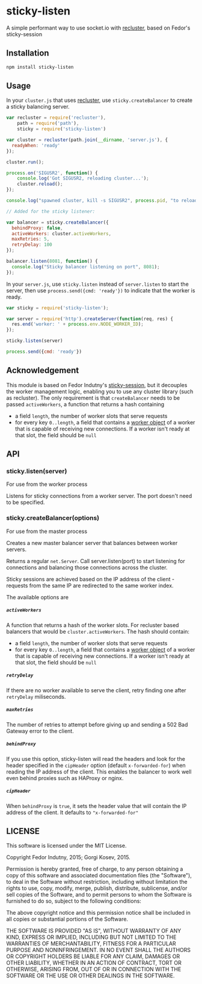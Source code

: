 # sticky-listen

A simple performant way to use socket.io with [recluster][recluster], based on
Fedor's sticky-session

## Installation

```bash
npm install sticky-listen
```

## Usage

In your `cluster.js` that uses [recluster][recluster], use `sticky.createBalancer`
to create a sticky balancing server.

```js
var recluster = require('recluster'),
    path = require('path'),
    sticky = require('sticky-listen')

var cluster = recluster(path.join(__dirname, 'server.js'), {
  readyWhen: 'ready'
});

cluster.run();

process.on('SIGUSR2', function() {
    console.log('Got SIGUSR2, reloading cluster...');
    cluster.reload();
});

console.log("spawned cluster, kill -s SIGUSR2", process.pid, "to reload");

// Added for the sticky listener:

var balancer = sticky.createBalancer({
  behindProxy: false,
  activeWorkers: cluster.activeWorkers,
  maxRetries: 5,
  retryDelay: 100
});

balancer.listen(8081, function() {
  console.log("Sticky balancer listening on port", 8081);
});

```

In your `server.js`, use `sticky.listen` instead of `server.listen` to start the server,
then use `process.send({cmd: 'ready'})` to indicate that the worker is ready.

```javascript
var sticky = require('sticky-listen');

var server = require('http').createServer(function(req, res) {
  res.end('worker: ' + process.env.NODE_WORKER_ID);
});

sticky.listen(server)

process.send({cmd: 'ready'})
```

## Acknowledgement

This module is based on Fedor Indutny's [sticky-session][sticky-session],
but it decouples the worker management logic, enabling you to use any cluster
library (such as recluster). The only requirement is that `createBalancer`
needs to be passed `activeWorkers`, a function that returns a hash containing

* a field `length`, the number of worker slots that serve requests
* for every key `0..length`, a field that contains a [worker object][api-cluster-worker]
  of a worker that is capable of receiving new connections. If a worker isn't
  ready at that slot, the field should be `null`

## API

### sticky.listen(server)

For use from the worker process

Listens for sticky connections from a worker server. The port doesn't need
to be specified.

### sticky.createBalancer(options)

For use from the master process

Creates a new master balancer server that balances between worker servers.

Returns a regular `net.Server`. Call server.listen(port) to start listening
for connections and balancing those connections across the cluster.

Sticky sessions are achieved based on the IP address of the client - requests
from the same IP are redirected to the same worker index.

The available options are

##### `activeWorkers`

A function that returns a hash of the worker slots. For recluster based
balancers that would be `cluster.activeWorkers`. The hash should contain:

* a field `length`, the number of worker slots that serve requests
* for every key `0..length`, a field that contains a [worker object][api-cluster-worker]
  of a worker that is capable of receiving new connections. If a worker isn't
  ready at that slot, the field should be `null`


##### `retryDelay`

If there are no worker available to serve the client, retry finding one after
`retryDelay` miliseconds.

##### `maxRetries`

The number of retries to attempt before giving up and sending a 502 Bad Gateway
error to the client.

##### `behindProxy`

If you use this option, sticky-listen will read the headers and look for
the header specified in the `cipHeader` option (default `x-forwarded-for`) when reading
the IP address of the client. This enables the balancer to work well even behind proxies
such as HAProxy or nginx.

##### `cipHeader`

When `behindProxy` is `true`, it sets the header value that will contain the IP address
of the client. It defaults to `"x-forwarded-for"`

## LICENSE

This software is licensed under the MIT License.


Copyright Fedor Indutny, 2015; Gorgi Kosev, 2015.

Permission is hereby granted, free of charge, to any person obtaining a
copy of this software and associated documentation files (the
"Software"), to deal in the Software without restriction, including
without limitation the rights to use, copy, modify, merge, publish,
distribute, sublicense, and/or sell copies of the Software, and to permit
persons to whom the Software is furnished to do so, subject to the
following conditions:

The above copyright notice and this permission notice shall be included
in all copies or substantial portions of the Software.

THE SOFTWARE IS PROVIDED "AS IS", WITHOUT WARRANTY OF ANY KIND, EXPRESS
OR IMPLIED, INCLUDING BUT NOT LIMITED TO THE WARRANTIES OF
MERCHANTABILITY, FITNESS FOR A PARTICULAR PURPOSE AND NONINFRINGEMENT. IN
NO EVENT SHALL THE AUTHORS OR COPYRIGHT HOLDERS BE LIABLE FOR ANY CLAIM,
DAMAGES OR OTHER LIABILITY, WHETHER IN AN ACTION OF CONTRACT, TORT OR
OTHERWISE, ARISING FROM, OUT OF OR IN CONNECTION WITH THE SOFTWARE OR THE
USE OR OTHER DEALINGS IN THE SOFTWARE.

[recluster]: https://github.com/doxout/recluster
[api-cluster-worker]: https://nodejs.org/api/cluster.html#cluster_class_worker
[sticky-session]: (https://github.com/indutny/sticky-session)
